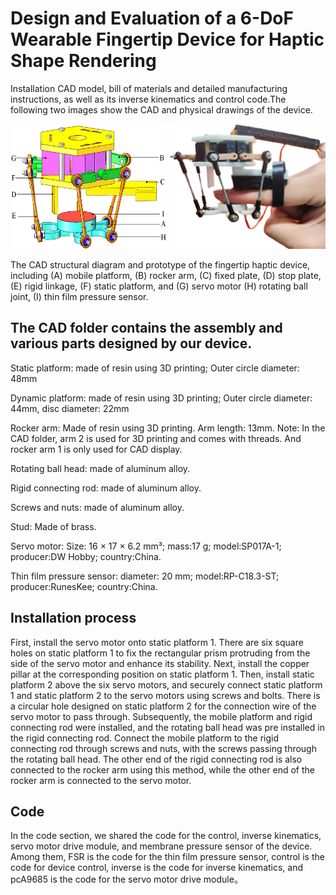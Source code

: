 # Design and Evaluation of a 6-DoF Wearable Fingertip Device for Haptic Shape Rendering
Installation CAD model, bill of materials and detailed manufacturing instructions, as well as its inverse kinematics and control code.The following two images show the CAD and physical drawings of the device.
<div align=center>
<img src="https://github.com/1051138574/Design-and-Evaluation-of-a-6-DoF-Wearable-Fingertip-Device-for-Haptic-Shape-Rendering/blob/main/picture/fig2a.png" alt="Image text" width="250" height="200"/>     <img src="https://github.com/1051138574/Design-and-Evaluation-of-a-6-DoF-Wearable-Fingertip-Device-for-Haptic-Shape-Rendering/blob/main/picture/fig2b2.png" alt="Image text" width="250" height="200"/>
</div>

The CAD structural diagram and prototype of the fingertip haptic device, including (A) mobile platform, (B) rocker arm, (C) fixed plate, (D) stop plate, (E) rigid linkage, (F) static platform, and (G) servo motor (H) rotating ball joint, (I) thin film pressure sensor.

## The CAD folder contains the assembly and various parts designed by our device.

Static platform: made of resin using 3D printing; Outer circle diameter: 48mm

Dynamic platform: made of resin using 3D printing; Outer circle diameter: 44mm, disc diameter: 22mm

Rocker arm: Made of resin using 3D printing. Arm length: 13mm. Note: In the CAD folder, arm 2 is used for 3D printing and comes with threads. And rocker arm 1 is only used for CAD display.

Rotating ball head: made of aluminum alloy.

Rigid connecting rod: made of aluminum alloy.

Screws and nuts: made of aluminum alloy.

Stud: Made of brass.

Servo motor: Size: 16 × 17 × 6.2 mm³; mass:17 g; model:SP017A-1; producer:DW Hobby; country:China.

Thin film pressure sensor: diameter: 20 mm; model:RP-C18.3-ST; producer:RunesKee; country:China.


## Installation process

First, install the servo motor onto static platform 1. There are six square holes on static platform 1 to fix the rectangular prism protruding from the side of the servo motor and enhance its stability. Next, install the copper pillar at the corresponding position on static platform 1. Then, install static platform 2 above the six servo motors, and securely connect static platform 1 and static platform 2 to the servo motors using screws and bolts. There is a circular hole designed on static platform 2 for the connection wire of the servo motor to pass through. Subsequently, the mobile platform and rigid connecting rod were installed, and the rotating ball head was pre installed in the rigid connecting rod. Connect the mobile platform to the rigid connecting rod through screws and nuts, with the screws passing through the rotating ball head. The other end of the rigid connecting rod is also connected to the rocker arm using this method, while the other end of the rocker arm is connected to the servo motor.

## Code
In the code section, we shared the code for the control, inverse kinematics, servo motor drive module, and membrane pressure sensor of the device. Among them, FSR is the code for the thin film pressure sensor, control is the code for device control, inverse is the code for inverse kinematics, and pcA9685 is the code for the servo motor drive module。
